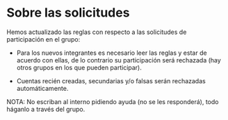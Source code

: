 # Sobre las solicitudes

Hemos actualizado las reglas con respecto a las solicitudes de participación en el grupo:

- Para los nuevos integrantes es necesario leer las reglas y estar de acuerdo con ellas, de lo contrario su participación será rechazada (hay otros grupos en los que pueden participar).

- Cuentas recién creadas, secundarias y/o falsas serán rechazadas automáticamente.

NOTA: No escriban al interno pidiendo ayuda (no se les responderá), todo háganlo a través del grupo.
